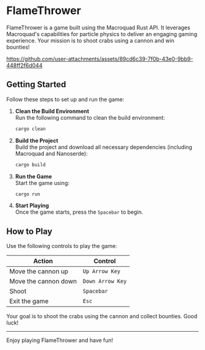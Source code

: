 # FlameThrower

FlameThrower is a game built using the Macroquad Rust API. It leverages Macroquad's capabilities for particle physics to deliver an engaging gaming experience. Your mission is to shoot crabs using a cannon and win bounties!

https://github.com/user-attachments/assets/89cd6c39-7f0b-43e0-9bb9-448ff2f6d044

## Getting Started

Follow these steps to set up and run the game:

1. **Clean the Build Environment**  
    Run the following command to clean the build environment:  
    ```bash
    cargo clean
    ```

2. **Build the Project**  
    Build the project and download all necessary dependencies (including Macroquad and Nanoserde):  
    ```bash
    cargo build
    ```

3. **Run the Game**  
    Start the game using:  
    ```bash
    cargo run
    ```

4. **Start Playing**  
    Once the game starts, press the `Spacebar` to begin.

## How to Play

Use the following controls to play the game:

| **Action**            | **Control**               |
|------------------------|---------------------------|
| Move the cannon up     | `Up Arrow Key`           |
| Move the cannon down   | `Down Arrow Key`         |
| Shoot                 | `Spacebar`               |
| Exit the game          | `Esc`                    |

Your goal is to shoot the crabs using the cannon and collect bounties. Good luck!

---

Enjoy playing FlameThrower and have fun!
